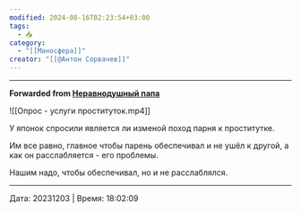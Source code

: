 ```yaml
---
modified: 2024-08-16T02:23:54+03:00
tags:
  - 📥
category:
  - "[[Маносфера]]"
creator: "[[@Антон Сорвачев]]"
---
```



***

**Forwarded from [Неравнодушный папа](https://t.me/MensConsult/1595)**

![[Опрос - услуги проституток.mp4]]

У японок спросили является ли изменой поход парня к проститутке.

Им все равно, главное чтобы парень обеспечивал и не ушёл к другой, а как он расслабляется - его проблемы. 

Нашим надо, чтобы обеспечивал,  но и не расслаблялся.

---

Дата: 20231203 | Время: 18:02:09
